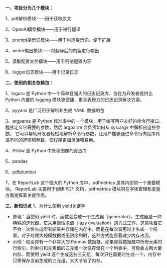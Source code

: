 **一、项目分为几个模块：**

1、pdf解析模块——用于获取原文

2、OpenAI模型模块——用于进行翻译

3、prompt提示词模块——用于构造提示词，便于扩展

4、writer输出模块——将翻译后的内容进行输出

5、读取配置文件模块——用于归纳配置内容

6、logger日志模块——用于记录日志


**二、使用的相关依赖包：**

1、loguru 是 Python 中一个简单且强大的日志记录库，旨在为开发者提供比 Python 内置的 logging 模块更便捷、更具表现力的日志记录解决方案。

2、pyyaml 是广泛用于解析和生成 YAML 数据的包

3、argparse 是 Python 标准库中的一个模块，用于编写用户友好的命令行接口。
程序定义它需要的参数，然后 argparse 会负责如何从 sys.argv 中解析出这些参数。
它可以帮助开发者轻松地解析命令行参数，让用户能够通过命令行向程序传递不同的选项和参数，使程序更加灵活和易用。

4、Pillow 是 Python 中处理图像的首选库

5、pandas

6、pdfplumber

7、在 ReportLab 这个强大的 Python 库中，pdfmetrics 是其内部的一个重要模块。
ReportLab 主要用于创建 PDF 文档，pdfmetrics 模块则在字体管理和度量方面发挥着关键作用。

**三、新知识点**
1、为什么使用 yield关键字
* 原理：当使用 yield 时，函数会变成一个生成器（generator）。生成器是一种特殊的迭代器，它采用惰性求值（lazy evaluation）的方式工作。这意味着它不会一次性生成所有结果并存储在内存中，而是在每次调用时才生成一个结果。对于处理大规模数据或无限序列时，这种方式能显著减少内存占用。
* 示例：假设你有一个非常大的 Pandas 数据框，如果你将数据框中所有元素的行索引、列索引和元素值的三元组一次性存储在一个列表中，可能会占用大量内存。而使用 yield 逐个生成这些三元组，每次只在需要时生成一个，内存中只需保存当前生成的三元组，大大节省了内存。
